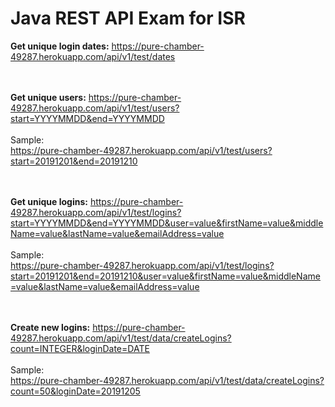 <h1>Java REST API Exam for ISR</h1>


<b>Get unique login dates:</b>
https://pure-chamber-49287.herokuapp.com/api/v1/test/dates<br><br><br>

<b>Get unique users:</b>
https://pure-chamber-49287.herokuapp.com/api/v1/test/users?start=YYYYMMDD&end=YYYYMMDD<br><br>
Sample:<br>
https://pure-chamber-49287.herokuapp.com/api/v1/test/users?start=20191201&end=20191210<br><br><br>

<b>Get unique logins:</b>
https://pure-chamber-49287.herokuapp.com/api/v1/test/logins?start=YYYYMMDD&end=YYYYMMDD&user=value&firstName=value&middleName=value&lastName=value&emailAddress=value<br><br>
Sample:<br>
https://pure-chamber-49287.herokuapp.com/api/v1/test/logins?start=20191201&end=20191210&user=value&firstName=value&middleName=value&lastName=value&emailAddress=value<br><br><br>

<b>Create new logins:</b>
https://pure-chamber-49287.herokuapp.com/api/v1/test/data/createLogins?count=INTEGER&loginDate=DATE<br><br>
Sample:<br>
https://pure-chamber-49287.herokuapp.com/api/v1/test/data/createLogins?count=50&loginDate=20191205
